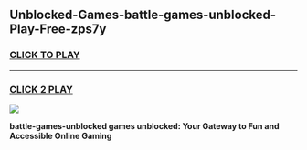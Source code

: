 
## Unblocked-Games-battle-games-unblocked-Play-Free-zps7y
<h3>
<a href="https://premium76.site?title=battle-games-unblocked&ref=10A">CLICK TO PLAY</a></h3>
<hr>

<h3>
<a href="https://premium76.site?title=battle-games-unblocked&ref=10A">CLICK 2 PLAY</a>
  
</h3>

<a href="https://premium76.site?title=battle-games-unblocked&ref=10A"><img src="https://clearcache.store/games.png"></a>


**battle-games-unblocked games unblocked: Your Gateway to Fun and Accessible Online Gaming**
